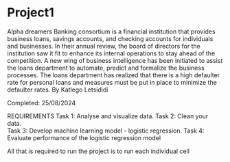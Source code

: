 # Project1
Alpha dreamers Banking consortium is a financial institution that provides business loans, savings accounts, and checking accounts for individuals and businesses. In their annual review, the board of directors for the institution saw it fit to enhance its internal operations to stay ahead of the competition. A new wing of business intelligence has been initiated to assist the loans department to automate, predict and formalize the business processes. The loans department has realized that there is a high defaulter rate for personal loans and measures must be put in place to minimize the defaulter rates.
By Katlego Letsididi

Completed: 25/08/2024

REQUIREMENTS
Task 1: Analyse and visualize data. 
Task 2: Clean your data.	
Task 3: Develop machine learning model - logistic regression. 
Task 4: Evaluate performance of the logistic regression model

All that is required to run the project is to run each individual cell
